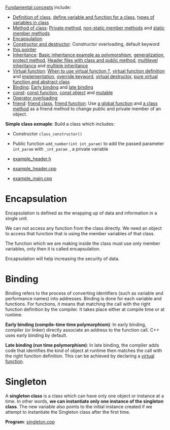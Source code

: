 [Fundamental concepts](Fundamental%20concepts.md) include:
* [Definition of class](Documents/Fundamental%20concepts.md#what-is-class-), [define variable and function for a class](Documents/Fundamental%20concepts.md#define-variable-and-function-for-a-class-use-class-object-as-a-pointer), [types of variables in class](Fundamental%20concepts.md#types-of-class-variables)
* [Method of class](Documents/Method%20of%20class.md): [Private method](), [non-static member methods]() and [static member methods]()
* [Encapsulation](#encapsulation)
* [Constructor and destructor](Constructor%20and%20destructor): Constructor overloading, default keyword
* [this pointer](Documents/this%20pointer.md)
* [Inheritance](Documents/Inheritance): [Basic inheritance example as polymorphism](Inheritance/README.md#basic-inheritance-example), [generalization](Inheritance/README.md#generalization), [protect method](Inheritance/README.md#protect-method), [Header files with class and public method](Inheritance#header-files-with-class-and-public-method), [multilevel inheritance]() and [multiple inheritance]()
* [Virtual function](Documents/Inheritance/Virtual%20function.md): [When to use virtual function ?](Inheritance/Virtual%20function.md#when-to-use-virtual-function-), [virtual function definition](Virtual%20function.md#virtual-function-definition) and [implementation](Inheritance/Virtual%20function.md#implementation), [override keyword](Documents/Inheritance/Virtual%20function.md#override-keyword), [virtual destructor](Inheritance/Virtual%20function.md#virtual-destructor), [pure virtual function and abstract class](Inheritance/Virtual%20function.md#pure-virtual-function-and-abstract-class)
* [Binding](#binding): [Early binding]() and [late binding]()
* [const](Documents/const.md): [const function](Documents/const.md#const-function), [const object](Documents/const.md#const-object) and [mutable](Documents/const.md#mutable)
* [Operator overloading](Documents/Operator%20overloading.md)
* [friend](friend.md): [friend class](Documents/friend.md#friend-class), [friend function](friend.md#friend-function): Use [a global function](friend.md#use-a-global-function-as-a-friend-method-to-change-public-and-private-member-of-an-object) and [a class method](friend.md#use-a-class-method-as-a-friend-method-to-change-public-and-private-member-of-an-object) as a friend method to change public and private member of an object.

**Simple class exmaple**: Build a class which includes:
* Constructor ``class_constructor()``
* Public function ``add_number(int int_param)`` to add the passed parameter ``int_param`` with ``_int_param ``, a private variable

* [example_header.h](src/example_header.h)
* [example_header.cpp](src/example_header.cpp)
* [example_main.cpp](src/example_main.cpp)

# Encapsulation
Encapsulation is defined as the wrapping up of data and information in a single unit. 

We can not access any function from the class directly. We need an object to access that function that is using the member variables of that class. 

The function which we are making inside the class must use only member variables, only then it is called encapsulation.

Encapsulation will help increasing the security of data.

# Binding

Binding refers to the process of converting identifiers (such as variable and performance names) into addresses. Binding is done for each variable and functions. For functions, it means that matching the call with the right function definition by the compiler. It takes place either at compile time or at runtime.

**Early binding (compile-time time polymorphism)**: In early binding, compiler (or linker) directly associate an address to the function call. C++ uses early binding by default. 

**Late binding (run time polymorphism)**: In late binding, the compiler adds code that identifies the kind of object at runtime then matches the call with the right function definition. This can be achieved by declaring a [virtual function]().

# Singleton

A **singleton class** is a class which can have only one object or instance at a time. In other words, **we can instantiate only one instance of the singleton class**. The new variable also points to the initial instance created if we attempt to instantiate the Singleton class after the first time.

**Program**: [singleton.cpp](src/singleton.cpp)
